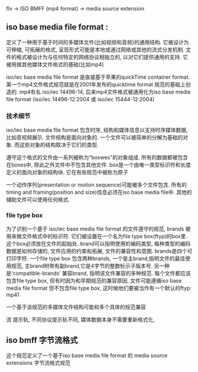 flv ->  ISO BMFF (mp4 format) -> media source extension


## iso base media file format :
定义了一种用于基于时间的多媒体文件(比如视频和音频)的通用结构. 它被设计为可伸缩, 可拓展的格式, 呈现形式可能是本地或通过网络或其他的流式分发机制. 文件的格式被设计为与任何特定的网络协议相独立的, 以对它们提供通用的支持. 它被用做其他媒体文件格式的基础(比如mp4)

iso/iec base media file format 是直接基于苹果的quickTime container format. 第一个mp4文件格式规范就是在2001年发布的quicktime format 规范的基础上创造的. mp4有名 iso/iec 14496-14, 后来mp4文件格式被通用化为iso base media file format (iso/iec 14496-12:2004 或 iso/iec 15444-12:2004)

### 技术细节

iso/iec base media file format 包含时序, 结构和媒体信息以支持时序媒体数据, 比如音视频展示. 文件结构是面向对象的. 一个文件可以被简单的分解为基础的对象. 而这些对象的结构取决于它们的类型.

遵守这个格式的文件由一系列被称为“boxwes"的对象组成. 所有的数据都被包含在boxes中, 除此之外文件中不包含其他文件. box是一个由唯一类型标识符和长度定义的面向对象的结构块. 它在有些规范中被称为原子

一个动作序列(presentation or motion sequence)可能被多个文件包含. 所有的timing and framing(position and size)信息必须在iso base media file中. 其他的辅助文件可以使用任何格式.

### file type box 
为了识别一个基于 iso/iec base media file format 的文件遵守的规范, brands 被用来做文件格式中的标识符. 它们被设置在一个名为file type box(ftyp)的box里.这个box必须放在文件的起始处. brand可以指明使用的编码类型, 每种类型的编码数据是如何存储的, 文件应用的约束和拓展, 文件的兼容性和意图. brands是四个可打印字符. 一个file type box 包含两种brands, 一个是主brand,指明文件的最佳使用规范, 主brand附带有副brand,它是4字节的整数标示子版本号. 另一种是‘compatible-brands’ 兼容brand, 指明该文件兼容的多种规范. 每个文件都应该包含file type box, 但有时因为和早期规范的兼容原因, 文件可能遵循iso base media file format 但不包含file type box, 这时候他们要被当作有一个默认的ftyp: mp41

一个基于该规范的多媒体文件结构可能和多个具体的规范兼容

流
提示轨, 不同协议提示轨不同, 媒体数据本身不需要重新格式化, 

## iso bmff 字节流格式

这个规范定义了一个基于iso base media file format 的 media source extensions 字节流格式规范
